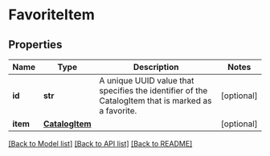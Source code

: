 # FavoriteItem

## Properties
Name | Type | Description | Notes
------------ | ------------- | ------------- | -------------
**id** | **str** | A unique UUID value that specifies the identifier of the CatalogItem that is marked as a favorite. | [optional] 
**item** | [**CatalogItem**](CatalogItem.md) |  | [optional] 

[[Back to Model list]](../README.md#documentation-for-models) [[Back to API list]](../README.md#documentation-for-api-endpoints) [[Back to README]](../README.md)


